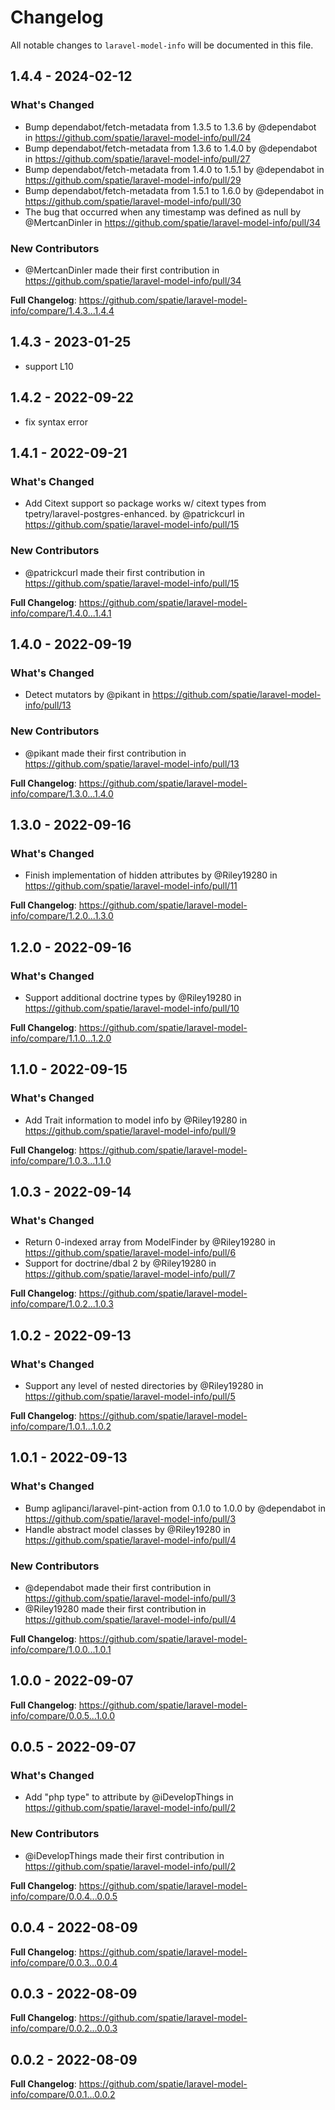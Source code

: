 # Changelog

All notable changes to `laravel-model-info` will be documented in this file.

## 1.4.4 - 2024-02-12

### What's Changed

* Bump dependabot/fetch-metadata from 1.3.5 to 1.3.6 by @dependabot in https://github.com/spatie/laravel-model-info/pull/24
* Bump dependabot/fetch-metadata from 1.3.6 to 1.4.0 by @dependabot in https://github.com/spatie/laravel-model-info/pull/27
* Bump dependabot/fetch-metadata from 1.4.0 to 1.5.1 by @dependabot in https://github.com/spatie/laravel-model-info/pull/29
* Bump dependabot/fetch-metadata from 1.5.1 to 1.6.0 by @dependabot in https://github.com/spatie/laravel-model-info/pull/30
* The bug that occurred when any timestamp was defined as null by @MertcanDinler in https://github.com/spatie/laravel-model-info/pull/34

### New Contributors

* @MertcanDinler made their first contribution in https://github.com/spatie/laravel-model-info/pull/34

**Full Changelog**: https://github.com/spatie/laravel-model-info/compare/1.4.3...1.4.4

## 1.4.3 - 2023-01-25

- support L10

## 1.4.2 - 2022-09-22

- fix syntax error

## 1.4.1 - 2022-09-21

### What's Changed

- Add Citext support so package works w/ citext types from tpetry/laravel-postgres-enhanced. by @patrickcurl in https://github.com/spatie/laravel-model-info/pull/15

### New Contributors

- @patrickcurl made their first contribution in https://github.com/spatie/laravel-model-info/pull/15

**Full Changelog**: https://github.com/spatie/laravel-model-info/compare/1.4.0...1.4.1

## 1.4.0 - 2022-09-19

### What's Changed

- Detect mutators by @pikant in https://github.com/spatie/laravel-model-info/pull/13

### New Contributors

- @pikant made their first contribution in https://github.com/spatie/laravel-model-info/pull/13

**Full Changelog**: https://github.com/spatie/laravel-model-info/compare/1.3.0...1.4.0

## 1.3.0 - 2022-09-16

### What's Changed

- Finish implementation of hidden attributes by @Riley19280 in https://github.com/spatie/laravel-model-info/pull/11

**Full Changelog**: https://github.com/spatie/laravel-model-info/compare/1.2.0...1.3.0

## 1.2.0 - 2022-09-16

### What's Changed

- Support additional doctrine types by @Riley19280 in https://github.com/spatie/laravel-model-info/pull/10

**Full Changelog**: https://github.com/spatie/laravel-model-info/compare/1.1.0...1.2.0

## 1.1.0 - 2022-09-15

### What's Changed

- Add Trait information to model info by @Riley19280 in https://github.com/spatie/laravel-model-info/pull/9

**Full Changelog**: https://github.com/spatie/laravel-model-info/compare/1.0.3...1.1.0

## 1.0.3 - 2022-09-14

### What's Changed

- Return 0-indexed array from ModelFinder by @Riley19280 in https://github.com/spatie/laravel-model-info/pull/6
- Support for doctrine/dbal 2 by @Riley19280 in https://github.com/spatie/laravel-model-info/pull/7

**Full Changelog**: https://github.com/spatie/laravel-model-info/compare/1.0.2...1.0.3

## 1.0.2 - 2022-09-13

### What's Changed

- Support any level of nested directories by @Riley19280 in https://github.com/spatie/laravel-model-info/pull/5

**Full Changelog**: https://github.com/spatie/laravel-model-info/compare/1.0.1...1.0.2

## 1.0.1 - 2022-09-13

### What's Changed

- Bump aglipanci/laravel-pint-action from 0.1.0 to 1.0.0 by @dependabot in https://github.com/spatie/laravel-model-info/pull/3
- Handle abstract model classes by @Riley19280 in https://github.com/spatie/laravel-model-info/pull/4

### New Contributors

- @dependabot made their first contribution in https://github.com/spatie/laravel-model-info/pull/3
- @Riley19280 made their first contribution in https://github.com/spatie/laravel-model-info/pull/4

**Full Changelog**: https://github.com/spatie/laravel-model-info/compare/1.0.0...1.0.1

## 1.0.0 - 2022-09-07

**Full Changelog**: https://github.com/spatie/laravel-model-info/compare/0.0.5...1.0.0

## 0.0.5 - 2022-09-07

### What's Changed

- Add "php type" to attribute by @iDevelopThings in https://github.com/spatie/laravel-model-info/pull/2

### New Contributors

- @iDevelopThings made their first contribution in https://github.com/spatie/laravel-model-info/pull/2

**Full Changelog**: https://github.com/spatie/laravel-model-info/compare/0.0.4...0.0.5

## 0.0.4 - 2022-08-09

**Full Changelog**: https://github.com/spatie/laravel-model-info/compare/0.0.3...0.0.4

## 0.0.3 - 2022-08-09

**Full Changelog**: https://github.com/spatie/laravel-model-info/compare/0.0.2...0.0.3

## 0.0.2 - 2022-08-09

**Full Changelog**: https://github.com/spatie/laravel-model-info/compare/0.0.1...0.0.2
